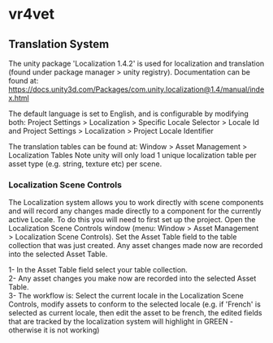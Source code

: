 # vr4vet


## Translation System
The unity package 'Localization 1.4.2' is used for localization and translation (found under package manager > unity registry).
Documentation can be found at: https://docs.unity3d.com/Packages/com.unity.localization@1.4/manual/index.html

The default language is set to English, and is configurable by modifying both:
Project Settings > Localization > Specific Locale Selector > Locale Id
and Project Settings > Localization > Project Locale Identifier

The translation tables can be found at:
Window > Asset Management > Localization Tables 
Note unity will only load 1 unique localization table per asset type (e.g. string, texture etc) per scene.

### Localization Scene Controls
The Localization system allows you to work directly with scene components and will record any changes made directly to a component for the currently active Locale. To do this you will need to first set up the project. Open the Localization Scene Controls window (menu: Window > Asset Management > Localization Scene Controls). Set the Asset Table field to the table collection that was just created. Any asset changes made now are recorded into the selected Asset Table.

1- In the Asset Table field select your table collection.\
2- Any asset changes you make now are recorded into the selected Asset Table.\
3- The workflow is: Select the current locale in the Localization Scene Controls, modify assets to conform to the selected locale (e.g. if 'French' is selected as current locale, then edit the asset to be french, the edited fields that are tracked by the localization system will highlight in GREEN - otherwise it is not working)


